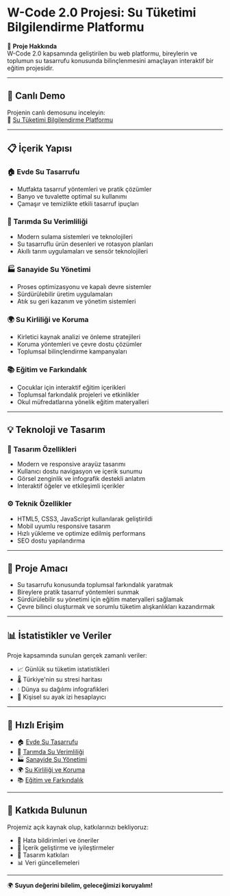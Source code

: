 
# W-Code 2.0 Projesi: Su Tüketimi Bilgilendirme Platformu  

🌊 **Proje Hakkında**  
W-Code 2.0 kapsamında geliştirilen bu web platformu, bireylerin ve toplumun su tasarrufu konusunda bilinçlenmesini amaçlayan interaktif bir eğitim projesidir.  

---

## 🚀 Canlı Demo  
Projenin canlı demosunu inceleyin:  
🔗 [Su Tüketimi Bilgilendirme Platformu](https://w-code-2-0-ornek-proje.vercel.app/evde.html)  

---

## 📋 İçerik Yapısı  

### 🏠 Evde Su Tasarrufu  
- Mutfakta tasarruf yöntemleri ve pratik çözümler  
- Banyo ve tuvalette optimal su kullanımı  
- Çamaşır ve temizlikte etkili tasarruf ipuçları  

### 🌾 Tarımda Su Verimliliği  
- Modern sulama sistemleri ve teknolojileri  
- Su tasarruflu ürün desenleri ve rotasyon planları  
- Akıllı tarım uygulamaları ve sensör teknolojileri  

### 🏭 Sanayide Su Yönetimi  
- Proses optimizasyonu ve kapalı devre sistemler  
- Sürdürülebilir üretim uygulamaları  
- Atık su geri kazanım ve yönetim sistemleri  

### 🌍 Su Kirliliği ve Koruma  
- Kirletici kaynak analizi ve önleme stratejileri  
- Koruma yöntemleri ve çevre dostu çözümler  
- Toplumsal bilinçlendirme kampanyaları  

### 📚 Eğitim ve Farkındalık  
- Çocuklar için interaktif eğitim içerikleri  
- Toplumsal farkındalık projeleri ve etkinlikler  
- Okul müfredatlarına yönelik eğitim materyalleri  

---

## 💡 Teknoloji ve Tasarım  

### 🎨 Tasarım Özellikleri  
- Modern ve responsive arayüz tasarımı  
- Kullanıcı dostu navigasyon ve içerik sunumu  
- Görsel zenginlik ve infografik destekli anlatım  
- Interaktif öğeler ve etkileşimli içerikler  

### ⚙️ Teknik Özellikler  
- HTML5, CSS3, JavaScript kullanılarak geliştirildi  
- Mobil uyumlu responsive tasarım  
- Hızlı yükleme ve optimize edilmiş performans  
- SEO dostu yapılandırma  

---

## 🌟 Proje Amacı  
- Su tasarrufu konusunda toplumsal farkındalık yaratmak  
- Bireylere pratik tasarruf yöntemleri sunmak  
- Sürdürülebilir su yönetimi için eğitim materyalleri sağlamak  
- Çevre bilinci oluşturmak ve sorumlu tüketim alışkanlıkları kazandırmak  

---

## 📊 İstatistikler ve Veriler  
Proje kapsamında sunulan gerçek zamanlı veriler:  
- 📈 Günlük su tüketim istatistikleri  
- 🌡️ Türkiye'nin su stresi haritası  
- 💧 Dünya su dağılımı infografikleri  
- 📱 Kişisel su ayak izi hesaplayıcı  

---

## 🔗 Hızlı Erişim  
- 🏠 [Evde Su Tasarrufu](#-evde-su-tasarrufu)  
- 🌾 [Tarımda Su Verimliliği](#-tarımda-su-verimliliği)  
- 🏭 [Sanayide Su Yönetimi](#-sanayide-su-yonetimi)  
- 🌍 [Su Kirliliği ve Koruma](#-su-kirliliği-ve-koruma)  
- 📚 [Eğitim ve Farkındalık](#-egitim-ve-farkındalık)  

---

## 👥 Katkıda Bulunun  
Projemiz açık kaynak olup, katkılarınızı bekliyoruz:  
- 🐛 Hata bildirimleri ve öneriler  
- 📝 İçerik geliştirme ve iyileştirmeler  
- 🎨 Tasarım katkıları  
- 📊 Veri güncellemeleri  

---

🌍 **Suyun değerini bilelim, geleceğimizi koruyalım!**  

